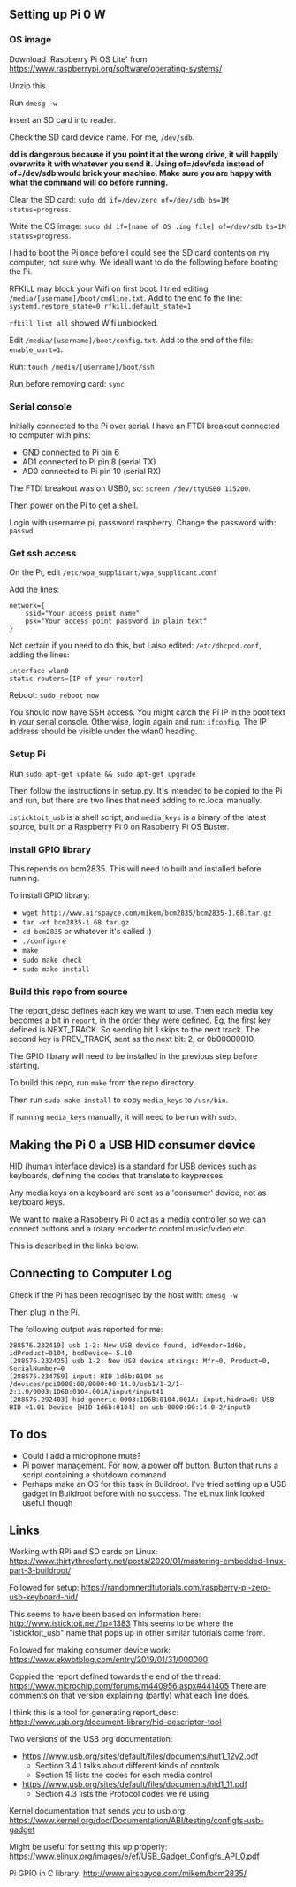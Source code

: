 ## Setting up Pi 0 W
### OS image
Download 'Raspberry Pi OS Lite' from: https://www.raspberrypi.org/software/operating-systems/

Unzip this.

Run `dmesg -w`

Insert an SD card into reader.

Check the SD card device name. For me, `/dev/sdb`.

**dd is dangerous because if you point it at the wrong drive, it will happily overwrite it with whatever you send it. Using of=/dev/sda instead of of=/dev/sdb would brick your machine. Make sure you are happy with what the command will do before running.**

Clear the SD card: `sudo dd if=/dev/zero of=/dev/sdb bs=1M status=progress`.

Write the OS image: `sudo dd if=[name of OS .img file] of=/dev/sdb bs=1M status=progress`.

I had to boot the Pi once before I could see the SD card contents on my computer, not sure why. We ideall want to do the following before booting the Pi.

RFKILL may block your Wifi on first boot. I tried editing `/media/[username]/boot/cmdline.txt`. Add to the end fo the line: `systemd.restore_state=0 rfkill.default_state=1`

`rfkill list all` showed Wifi unblocked.

Edit `/media/[username]/boot/config.txt`. Add to the end of the file: `enable_uart=1`.

Run: `touch /media/[username]/boot/ssh`

Run before removing card: `sync`

### Serial console
Initially connected to the Pi over serial. I have an FTDI breakout connected to computer with pins:
- GND connected to Pi pin 6
- AD1 connected to Pi pin 8 (serial TX)
- AD0 connected to Pi pin 10 (serial RX)

The FTDI breakout was on USB0, so: `screen /dev/ttyUSB0 115200`.

Then power on the Pi to get a shell.

Login with username pi, password raspberry. Change the password with: `passwd`

### Get ssh access
On the Pi, edit `/etc/wpa_supplicant/wpa_supplicant.conf`

Add the lines:

```
network={
    ssid="Your access point name"
    psk="Your access point password in plain text"
}
```

Not certain if you need to do this, but I also edited: `/etc/dhcpcd.conf`, adding the lines:
```
interface wlan0
static routers=[IP of your router]
```

Reboot: `sudo reboot now`

You should now have SSH access. You might catch the Pi IP in the boot text in your serial console. Otherwise, login again and run: `ifconfig`. The IP address should be visible under the wlan0 heading.

### Setup Pi
Run `sudo apt-get update && sudo apt-get upgrade`

Then follow the instructions in setup.py. It's intended to be copied to the Pi and run, but there are two lines that need adding to rc.local manually.

`isticktoit_usb` is a shell script, and `media_keys` is a binary of the latest source, built on a Raspberry Pi 0 on Raspberry Pi OS Buster.

### Install GPIO library
This repends on bcm2835. This will need to built and installed before running.

To install GPIO library:
- `wget http://www.airspayce.com/mikem/bcm2835/bcm2835-1.68.tar.gz`
- `tar -xf bcm2835-1.68.tar.gz`
- `cd bcm2835` or whatever it's called :)
- `./configure`
- `make`
- `sudo make check`
- `sudo make install`

### Build this repo from source
The report_desc defines each key we want to use. Then each media key becomes a bit in `report`, in the order they were defined. Eg, the first key defined is NEXT_TRACK. So sending bit 1 skips to the next track. The second key is PREV_TRACK, sent as the next bit: 2, or 0b00000010.

The GPIO library will need to be installed in the previous step before starting.

To build this repo, run `make` from the repo directory.

Then run `sudo make install` to copy `media_keys` to `/usr/bin`.

If running `media_keys` manually, it will need to be run with `sudo`.

## Making the Pi 0 a USB HID consumer device
HID (human interface device) is a standard for USB devices such as keyboards, defining the codes that translate to keypresses.

Any media keys on a keyboard are sent as a 'consumer' device, not as keyboard keys.

We want to make a Raspberry Pi 0 act as a media controller so we can connect buttons and a rotary encoder to control music/video etc.

This is described in the links below.

## Connecting to Computer Log
Check if the Pi has been recognised by the host with: `dmesg -w`

Then plug in the Pi.

The following output was reported for me:
```
288576.232419] usb 1-2: New USB device found, idVendor=1d6b, idProduct=0104, bcdDevice= 5.10
[288576.232425] usb 1-2: New USB device strings: Mfr=0, Product=0, SerialNumber=0
[288576.234759] input: HID 1d6b:0104 as /devices/pci0000:00/0000:00:14.0/usb1/1-2/1-2:1.0/0003:1D6B:0104.001A/input/input41
[288576.292403] hid-generic 0003:1D6B:0104.001A: input,hidraw0: USB HID v1.01 Device [HID 1d6b:0104] on usb-0000:00:14.0-2/input0
```

## To dos
- Could I add a microphone mute?
- Pi power management. For now, a power off button. Button that runs a script containing a shutdown command
- Perhaps make an OS for this task in Buildroot. I've tried setting up a USB gadget in Buildroot before with no success. The eLinux link looked useful though

## Links
Working with RPi and SD cards on Linux: https://www.thirtythreeforty.net/posts/2020/01/mastering-embedded-linux-part-3-buildroot/

Followed for setup: https://randomnerdtutorials.com/raspberry-pi-zero-usb-keyboard-hid/

This seems to have been based on information here: http://www.isticktoit.net/?p=1383 This seems to be where the "isticktoit_usb" name that pops up in other similar tutorials came from.

Followed for making consumer device work: https://www.ekwbtblog.com/entry/2019/01/31/000000

Coppied the report defined towards the end of the thread: https://www.microchip.com/forums/m440956.aspx#441405 There are comments on that version explaining (partly) what each line does.

I think this is a tool for generating report_desc: https://www.usb.org/document-library/hid-descriptor-tool

Two versions of the USB org documentation: 
- https://www.usb.org/sites/default/files/documents/hut1_12v2.pdf
  - Section 3.4.1 talks about different kinds of controls
  - Section 15 lists the codes for each media control
- https://www.usb.org/sites/default/files/documents/hid1_11.pdf
  - Section 4.3 lists the Protocol codes we're using

Kernel documentation that sends you to usb.org: https://www.kernel.org/doc/Documentation/ABI/testing/configfs-usb-gadget

Might be useful for setting this up properly: https://www.elinux.org/images/e/ef/USB_Gadget_Configfs_API_0.pdf

Pi GPIO in C library: http://www.airspayce.com/mikem/bcm2835/

